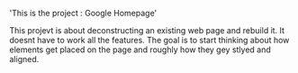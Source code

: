 'This is the project : Google Homepage' 

This projevt is about deconstructing an existing web page and rebuild it.
It doesnt have to work all the features.
The goal is to start thinking about how elements get placed on the page and roughly how they gey stlyed and aligned.
